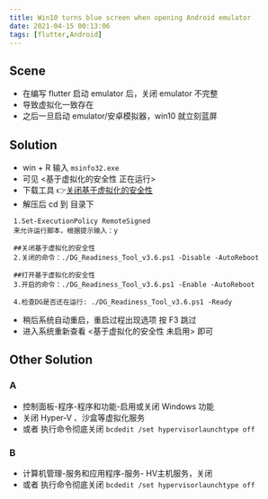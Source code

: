 ```yaml
---
title: Win10 turns blue screen when opening Android emulator
date: 2021-04-15 00:13:06
tags: [flutter,Android]
---
```


## Scene
- 在编写 flutter 启动 emulator 后，关闭 emulator 不完整
- 导致虚拟化一致存在
- 之后一旦启动 emulator/安卓模拟器，win10 就立刻蓝屏
<!-- more -->

## Solution
- win + R 输入 `msinfo32.exe`
- 可见 <基于虚拟化的安全性	正在运行>
- 下载工具 👉[关闭基于虚拟化的安全性](https://github.com/OrekiYuta/Gear/tree/master/Emulator)
- 解压后 cd 到 目录下
```
 1.Set-ExecutionPolicy RemoteSigned
 来允许运行脚本，根据提示输入：y
 
 ##关闭基于虚拟化的安全性
 2.关闭的命令：./DG_Readiness_Tool_v3.6.ps1 -Disable -AutoReboot
    
 ##打开基于虚拟化的安全性
 3.开启的命令：./DG_Readiness_Tool_v3.6.ps1 -Enable -AutoReboot

 4.检查DG是否还在运行: ./DG_Readiness_Tool_v3.6.ps1 -Ready
```
- 稍后系统自动重启，重启过程出现选项 按 F3 跳过
- 进入系统重新查看 <基于虚拟化的安全性	未启用> 即可

## Other Solution
### A
- 控制面板-程序-程序和功能-启用或关闭 Windows 功能
- 关闭 Hyper-V 、沙盒等虚拟化服务
- 或者 执行命令彻底关闭 `bcdedit /set hypervisorlaunchtype off`

### B
- 计算机管理-服务和应用程序-服务- HV主机服务，关闭
- 或者 执行命令彻底关闭 `bcdedit /set hypervisorlaunchtype off`

